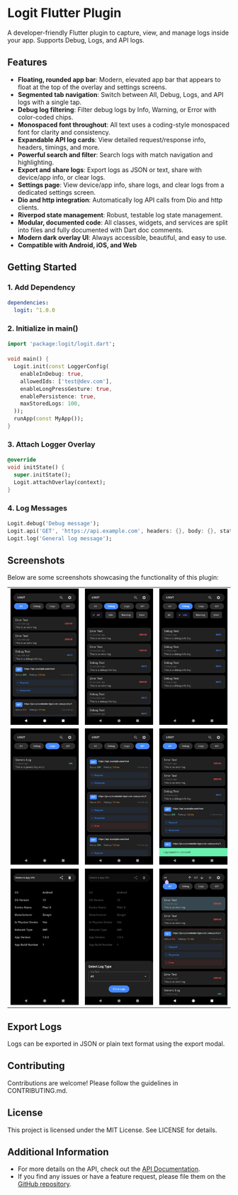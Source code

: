 <!-- 
This README describes the package. If you publish this package to pub.dev,
this README's contents appear on the landing page for your package.

For information about how to write a good package README, see the guide for
[writing package pages](https://dart.dev/tools/pub/writing-package-pages). 

For general information about developing packages, see the Dart guide for
[creating packages](https://dart.dev/guides/libraries/create-packages)
and the Flutter guide for
[developing packages and plugins](https://flutter.dev/to/develop-packages). 
-->

# Logit Flutter Plugin

A developer-friendly Flutter plugin to capture, view, and manage logs inside your app. Supports Debug, Logs, and API logs.

## Features
- **Floating, rounded app bar**: Modern, elevated app bar that appears to float at the top of the overlay and settings screens.
- **Segmented tab navigation**: Switch between All, Debug, Logs, and API logs with a single tap.
- **Debug log filtering**: Filter debug logs by Info, Warning, or Error with color-coded chips.
- **Monospaced font throughout**: All text uses a coding-style monospaced font for clarity and consistency.
- **Expandable API log cards**: View detailed request/response info, headers, timings, and more.
- **Powerful search and filter**: Search logs with match navigation and highlighting.
- **Export and share logs**: Export logs as JSON or text, share with device/app info, or clear logs.
- **Settings page**: View device/app info, share logs, and clear logs from a dedicated settings screen.
- **Dio and http integration**: Automatically log API calls from Dio and http clients.
- **Riverpod state management**: Robust, testable log state management.
- **Modular, documented code**: All classes, widgets, and services are split into files and fully documented with Dart doc comments.
- **Modern dark overlay UI**: Always accessible, beautiful, and easy to use.
- **Compatible with Android, iOS, and Web**

## Getting Started

### 1. Add Dependency
```yaml
dependencies:
  logit: ^1.0.0
```

### 2. Initialize in main()
```dart
import 'package:logit/logit.dart';

void main() {
  Logit.init(const LoggerConfig(
    enableInDebug: true,
    allowedIds: ['test@dev.com'],
    enableLongPressGesture: true,
    enablePersistence: true,
    maxStoredLogs: 100,
  ));
  runApp(const MyApp());
}
```

### 3. Attach Logger Overlay
```dart
@override
void initState() {
  super.initState();
  Logit.attachOverlay(context);
}
```

### 4. Log Messages
```dart
Logit.debug('Debug message');
Logit.api('GET', 'https://api.example.com', headers: {}, body: {}, statusCode: 200);
Logit.log('General log message');
```

## Screenshots
Below are some screenshots showcasing the functionality of this plugin:

<table>
  <tr>
    <td><img src="screenshots/Screenshot_20250626-121919.png" alt="Screenshot 1" width="200"></td>
    <td><img src="screenshots/Screenshot_20250626-121933.png" alt="Screenshot 2" width="200"></td>
    <td><img src="screenshots/Screenshot_20250626-121957.png" alt="Screenshot 3" width="200"></td>
  </tr>
  <tr>
    <td><img src="screenshots/Screenshot_20250626-122007.png" alt="Screenshot 4" width="200"></td>
    <td><img src="screenshots/Screenshot_20250626-122028.png" alt="Screenshot 5" width="200"></td>
    <td><img src="screenshots/Screenshot_20250626-122039.png" alt="Screenshot 6" width="200"></td>
  </tr>
  <tr>
    <td><img src="screenshots/Screenshot_20250626-122048.png" alt="Screenshot 7" width="200"></td>
    <td><img src="screenshots/Screenshot_20250626-122100.png" alt="Screenshot 8" width="200"></td>
    <td><img src="screenshots/Screenshot_20250626-122128.png" alt="Screenshot 9" width="200"></td>
  </tr>
</table>

## Export Logs
Logs can be exported in JSON or plain text format using the export modal.

## Contributing
Contributions are welcome! Please follow the guidelines in CONTRIBUTING.md.

## License
This project is licensed under the MIT License. See LICENSE for details.

## Additional Information

- For more details on the API, check out the [API Documentation](doc/api/index.html).
- If you find any issues or have a feature request, please file them on the [GitHub repository](https://github.com/vignarajj/dev_loggerx).